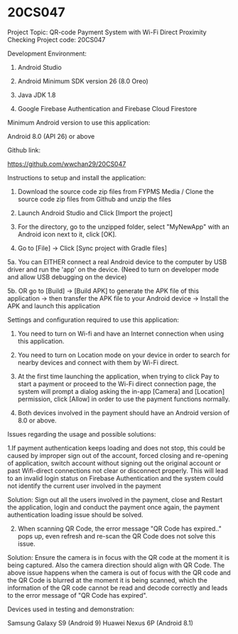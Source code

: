 # 20CS047

Project Topic: QR-code Payment System with Wi-Fi Direct Proximity Checking
Project code: 20CS047

Development Environment:

1. Android Studio

2. Android Minimum SDK version 26 (8.0 Oreo)

3. Java JDK 1.8

4. Google Firebase Authentication and Firebase Cloud Firestore



Minimum Android version to use this application:

Android 8.0 (API 26) or above



Github link:

https://github.com/wwchan29/20CS047



Instructions to setup and install the application:

1. Download the source code zip files from FYPMS Media / Clone the source code zip files from Github and unzip the files

2. Launch Android Studio and Click [Import the project] 

3. For the directory, go to the unzipped folder, select "MyNewApp" with an Android icon next to it, click [OK].

4. Go to [File] -> Click [Sync project with Gradle files]

5a. You can EITHER connect a real Android device to the computer by USB driver and run the 'app' on the device. (Need to turn on developer mode and allow USB debugging on the device)

5b. OR go to [Build] -> [Build APK] to generate the APK file of this application -> then transfer the APK file to your Android device -> Install the APK and launch this application



Settings and configuration required to use this application:

1. You need to turn on Wi-fi and have an Internet connection when using this application.

2. You need to turn on Location mode on your device in order to search for nearby devices and connect with them by Wi-Fi direct.

3. At the first time launching the application, when trying to click Pay to start a payment or proceed to the Wi-Fi direct connection page, the system will prompt a dialog asking the in-app [Camera] and [Location] permission, click [Allow] in order to use the payment functions normally.

4. Both devices involved in the payment should have an Android version of 8.0 or above.



Issues regarding the usage and possible solutions:

1.If payment authentication keeps loading and does not stop, this could be caused by improper sign out of the account, forced closing and re-opening of application, switch account without signing out the original account or past Wifi-direct connections not clear or disconnect properly. This will lead to an invalid login status on Firebase Authentication and the system could not identify the current user involved in the payment

Solution: Sign out all the users involved in the payment, close and Restart the application, login and conduct the payment once again, the payment authentication loading issue should be solved.

2. When scanning QR Code, the error message "QR Code has expired.." pops up, even refresh and re-scan the QR Code does not solve this issue.

Solution: Ensure the camera is in focus with the QR code at the moment it is being captured. Also the camera direction should align with QR Code. The above issue happens when the camera is out of focus with the QR code and the QR Code is blurred at the moment it is being scanned, which the information of the QR code cannot be read and decode correctly and leads to the error message of "QR Code has expired".


Devices used in testing and demonstration:

Samsung Galaxy S9 (Android 9)
Huawei Nexus 6P (Android 8.1)
